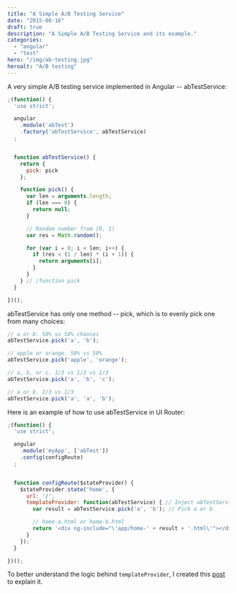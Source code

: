 ```yaml
---
title: "A Simple A/B Testing Service"
date: "2015-08-16"
draft: true
description: "A Simple A/B Testing Service and its example."
categories:
  - "angular"
  - "test"
hero: "/img/ab-testing.jpg"
heroalt: "A/B testing"
---
```


A very simple A/B testing service implemented in Angular -- abTestService:
<!--more-->

~~~js
;(function() {
  'use strict';

  angular
    .module('abTest')
    .factory('abTestService', abTestService)
  ;


  function abTestService() {
    return {
      pick: pick
    };

    function pick() {
      var len = arguments.length;
      if (len === 0) {
        return null;
      }

      // Random number from [0, 1)
      var res = Math.random();

      for (var i = 0; i < len; i++) {
        if (res < (1 / len) * (i + 1)) {
          return arguments[i];
        }
      }
    } // /function pick
  }

})();
~~~

abTestService has only one method -- pick, which is to evenly pick one from many choices:

~~~js
// a or b. 50% vs 50% chances
abTestService.pick('a', 'b');

// apple or orange. 50% vs 50%
abTestService.pick('apple', 'orange');

// a, b, or c. 1/3 vs 1/3 vs 1/3
abTestService.pick('a', 'b', 'c');

// a or b. 2/3 vs 1/3
abTestService.pick('a', 'a', 'b');
~~~

Here is an example of how to use abTestService in UI Router:

~~~js
;(function() {
  'use strict';

  angular
    .module('myApp', ['abTest'])
    .config(configRoute)
  ;


  function configRoute($stateProvider) {
    $stateProvider.state('home', {
      url: '/',
      templateProvider: function(abTestService) { // Inject abTestService
        var result = abTestService.pick('a', 'b'); // Pick a or b

        // home-a.html or home-b.html
        return '<div ng-include="\'app/home-' + result + '.html\'"></div>';
      }
    });
  }

})();
~~~

To better understand the logic behind `templateProvider`, I created this [post](posts/router-dynamic-templates/) to explain it.

<br />
